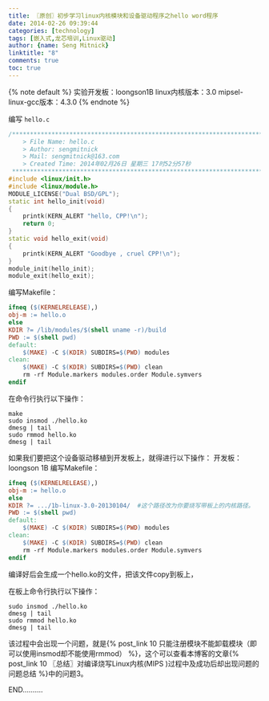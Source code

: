 ```yaml
---
title: 〖原创〗初步学习linux内核模块和设备驱动程序之hello word程序
date: 2014-02-26 09:39:44
categories: [technology]
tags: [嵌入式,龙芯培训,Linux驱动]
author: {name: Seng Mitnick}
linktitle: "8"
comments: true
toc: true
---
```

{% note default %}
实验开发板：loongson1B
linux内核版本：3.0
mipsel-linux-gcc版本：4.3.0
{% endnote %}

编写 `hello.c`
<!--more-->
~~~ cpp
/*************************************************************************
    > File Name: hello.c
    > Author: sengmitnick
    > Mail: sengmitnick@163.com
    > Created Time: 2014年02月26日 星期三 17时52分57秒
 ************************************************************************/
#include <linux/init.h>
#include <linux/module.h>
MODULE_LICENSE("Dual BSD/GPL");
static int hello_init(void)
{
    printk(KERN_ALERT "hello, CPP!\n");
    return 0;
}
static void hello_exit(void)
{
    printk(KERN_ALERT "Goodbye , cruel CPP!\n");
}
module_init(hello_init);
module_exit(hello_exit);
~~~

编写Makefile：
~~~ Makefile
ifneq ($(KERNELRELEASE),)
obj-m := hello.o
else
KDIR ?= /lib/modules/$(shell uname -r)/build
PWD := $(shell pwd)
default:
    $(MAKE) -C $(KDIR) SUBDIRS=$(PWD) modules
clean:
    $(MAKE) -C $(KDIR) SUBDIRS=$(PWD) clean
    rm -rf Module.markers modules.order Module.symvers
endif
~~~


在命令行执行以下操作：
~~~ shell
make
sudo insmod ./hello.ko
dmesg | tail
sudo rmmod hello.ko
dmesg | tail
~~~

如果我们要把这个设备驱动移植到开发板上，就得进行以下操作：
开发板： loongson 1B
编写Makefile：
~~~ Makefile
ifneq ($(KERNELRELEASE),)
obj-m := hello.o
else
KDIR ?= .../1b-linux-3.0-20130104/  #这个路径改为你要烧写带板上的内核路径。
PWD := $(shell pwd)
default:
    $(MAKE) -C $(KDIR) SUBDIRS=$(PWD) modules
clean:
    $(MAKE) -C $(KDIR) SUBDIRS=$(PWD) clean
    rm -rf Module.markers modules.order Module.symvers
endif
~~~
编译好后会生成一个hello.ko的文件，把该文件copy到板上，

在板上命令行执行以下操作：

~~~ shell
sudo insmod ./hello.ko
dmesg | tail
sudo rmmod hello.ko
dmesg | tail
~~~

该过程中会出现一个问题，就是{% post_link 10 只能注册模块不能卸载模块（即可以使用insmod却不能使用rmmod） %}，这个可以查看本博客的文章{% post_link 10 〖总结〗对编译烧写Linux内核(MIPS )过程中及成功后却出现问题的问题总结 %}中的问题3。



END..........
